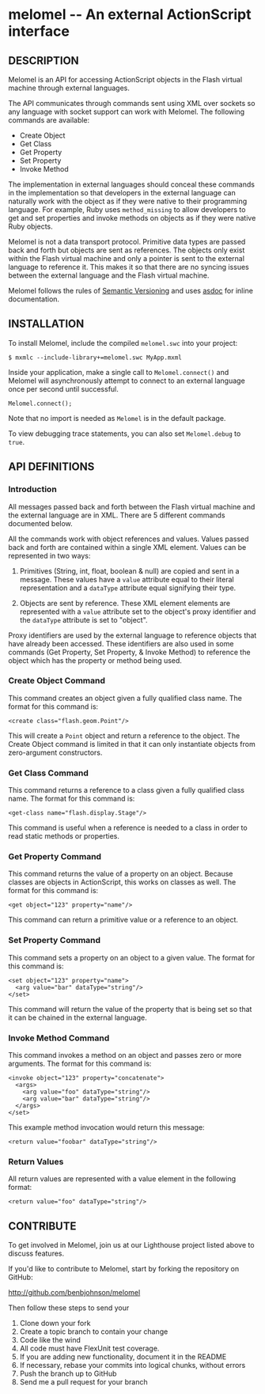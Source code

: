 melomel -- An external ActionScript interface
=============================================

## DESCRIPTION

Melomel is an API for accessing ActionScript objects in the Flash virtual
machine through external languages.

The API communicates through commands sent using XML over sockets so any
language with socket support can work with Melomel. The following commands
are available:

* Create Object
* Get Class
* Get Property
* Set Property
* Invoke Method

The implementation in external languages should conceal these commands in the
implementation so that developers in the external language can naturally work
with the object as if they were native to their programming language. For
example, Ruby uses `method_missing` to allow developers to get and set
properties and invoke methods on objects as if they were native Ruby objects.

Melomel is not a data transport protocol. Primitive data types are passed back
and forth but objects are sent as references. The objects only exist within the
Flash virtual machine and only a pointer is sent to the external language to
reference it. This makes it so that there are no syncing issues between the
external language and the Flash virtual machine.

Melomel follows the rules of [Semantic Versioning](http://semver.org/) and uses
[asdoc](http://livedocs.adobe.com/flex/3/html/asdoc_1.html) for inline
documentation.


## INSTALLATION

To install Melomel, include the compiled `melomel.swc` into your project:

	$ mxmlc --include-library+=melomel.swc MyApp.mxml

Inside your application, make a single call to `Melomel.connect()` and Melomel
will asynchronously attempt to connect to an external language once per second
until successful.

	Melomel.connect();

Note that no import is needed as `Melomel` is in the default package.

To view debugging trace statements, you can also set `Melomel.debug` to `true`.


## API DEFINITIONS

### Introduction

All messages passed back and forth between the Flash virtual machine and the
external language are in XML. There are 5 different commands documented below.

All the commands work with object references and values. Values passed back
and forth are contained within a single XML element. Values can be represented
in two ways:

1. Primitives (String, int, float, boolean & null) are copied and sent in a
   message. These values have a `value` attribute equal to their literal
   representation and a `dataType` attribute equal signifying their type.

2. Objects are sent by reference. These XML element elements are represented
   with a `value` attribute set to the object's proxy identifier and the
   `dataType` attribute is set to "object".

Proxy identifiers are used by the external language to reference objects that
have already been accessed. These identifiers are also used in some commands
(Get Property, Set Property, & Invoke Method) to reference the object which
has the property or method being used.

### Create Object Command

This command creates an object given a fully qualified class name. The format
for this command is:

	<create class="flash.geom.Point"/>

This will create a `Point` object and return a reference to the object. The
Create Object command is limited in that it can only instantiate objects from
zero-argument constructors.

### Get Class Command

This command returns a reference to a class given a fully qualified class name.
The format for this command is:

	<get-class name="flash.display.Stage"/>

This command is useful when a reference is needed to a class in order to read
static methods or properties.

### Get Property Command

This command returns the value of a property on an object. Because classes are
objects in ActionScript, this works on classes as well. The format for this
command is:

	<get object="123" property="name"/>

This command can return a primitive value or a reference to an object.

### Set Property Command

This command sets a property on an object to a given value. The format for this
command is:

	<set object="123" property="name">
	  <arg value="bar" dataType="string"/>
	</set>

This command will return the value of the property that is being set so that it
can be chained in the external language.

### Invoke Method Command

This command invokes a method on an object and passes zero or more arguments.
The format for this command is:

	<invoke object="123" property="concatenate">
	  <args>
	    <arg value="foo" dataType="string"/>
	    <arg value="bar" dataType="string"/>
	  </args>
	</set>

This example method invocation would return this message:

	<return value="foobar" dataType="string"/>

### Return Values

All return values are represented with a value element in the following format:

	<return value="foo" dataType="string"/>


## CONTRIBUTE

To get involved in Melomel, join us at our Lighthouse project listed above to
discuss features.

If you'd like to contribute to Melomel, start by forking the repository on GitHub:

http://github.com/benbjohnson/melomel

Then follow these steps to send your 

1. Clone down your fork
1. Create a topic branch to contain your change
1. Code like the wind
1. All code must have FlexUnit test coverage.
1. If you are adding new functionality, document it in the README
1. If necessary, rebase your commits into logical chunks, without errors
1. Push the branch up to GitHub
1. Send me a pull request for your branch